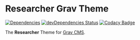# Researcher Grav Theme

[![Dependencies](https://david-dm.org/leonidboykov/grav-theme-ibraintech.svg)](https://david-dm.org/leonidboykov/grav-theme-ibraintech)
[![devDependencies Status](https://david-dm.org/leonidboykov/grav-theme-ibraintech/dev-status.svg)](https://david-dm.org/leonidboykov/grav-theme-ibraintech?type=dev)
[![Codacy Badge](https://api.codacy.com/project/badge/Grade/3b7fb36cddee48378350f74c160a6bf1)](https://app.codacy.com/app/leonidboykov/grav-theme-researcher?utm_source=github.com&utm_medium=referral&utm_content=leonidboykov/grav-theme-researcher&utm_campaign=badger)

The **Researcher** Theme for [Grav CMS](http://github.com/getgrav/grav).
